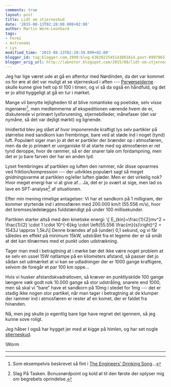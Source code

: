 ```yaml
---
comments: true
layout: post
title: Lidt om stjerneskud
date: '2015-08-13T02:28:00.000+02:00'
author: Martin Worm-Leonhard
tags:
- Fermi
- Astronomi
- Lys
modified_time: '2015-08-13T02:28:39.899+02:00'
blogger_id: tag:blogger.com,1999:blog-6363822545143881814.post-8997965127679222837
blogger_orig_url: http://labnoter.blogspot.com/2015/08/lidt-om-stjerneskud.html
---
```


Jeg har lige været ude at gå en aftentur med Nørdinden, da det var
kommet os for øre at det var muligt at se stjerneskud i aften ---
[Per~~ver~~seiderne](https://en.wikipedia.org/wiki/Perseids) skulle
kunne give helt op til 100 i timen, og vi så da også en håndfuld, og det
er jo altid hyggeligt at gå en tur i mørket.

Mange vil benytte lejligheden til at blive romantiske og poetiske, selv
visse ingeniører[^1], men medlemmerne af ekspeditionen værende hvem de
er, diskuterede vi primært lysforurening, stjernebilleder, månefaser
(det var nymåne, så det var dejligt mørkt) og lignende.

Imidlertid blev jeg slået af hvor imponerende kraftigt lys selv
partikler på størrelse med sandkorn kan frembringe, bare ved at støde
ind i noget (tynd) luft. Populært siger man jo at det er partikler der
brænder op i atmosfæren, men da de jo primært er uorganiske til at
starte med og atmosfæren er ret tynd deroppe, hvor de rammer, så er der
snarer tale om fordampning, men det er jo bare farven der har en anden
lyd.

Lyset frembringes af partiklen og luften den rammer, når disse opvarmes
ved friktion/kompression --- der udvikles populært sagt så meget
gnidningsvarme at partiklen og/eller luften gløder. Men er det virkelig
nok? Hvor meget energi har vi at give af... Ja, det er jo svært at sige,
men lad os lave en SPT-analyse[^2] af situationen.

Efter min mening rimelige antagelser: Vi har et sandkorn på 1 milligram,
der kommer styrtende ind i atmosfæren med 200.000 km/t (55.556 m/s),
hvor det bremses/ødelægges fuldstændigt på under 100 millisekunder.

Partiklen starter altså med den kinetiske energi: \\[
E_{kin}=\frac{1}{2}mv^2 = \frac{1}{2} \cdot 1 \cdot 10^{-6}kg
\cdot \left(55.556 \frac{m}{s}\right)^2 = 1543J \approx 1,5kJ\\]
Denne brændes af på (under) 0,1 sekund, og vi får således en effekt på
minimum 15kW, udstrålet fra et legeme der er så småt at det kan
tilnærmes med et punkt uden udstrækning.

Tager man med i betragtning at i mørke bør det ikke være noget problem
at se selv en ussel 15W natlampe på en kilometers afstand, så passer det
jo sådan set udmærket at vi kan se udladninger der er 1000 gange
kraftigere, selvom de foregår et par 100 km oppe...

Hvis vi husker afstandskvadratloven, så kræver en punktlyskilde 100
gange længere væk godt nok 10.000 gange så stor udstråling, snarere end
1000, men så skal vi "bare" have et sandkorn på 10mg i stedet for 1mg ---
det er stadig ikke nogen stor partikel, når man tager i betragtning at
de klumper der rammer ind i atmosfæren er rester af en komet, der er
faldet fra hinanden.

Nå, men jeg skulle jo egentlig bare lige have regnet det igennem, så jeg
kunne sove roligt.

Jeg håber I også har hygget jer med at kigge på himlen, og har set nogle
[stjerneskud](https://youtu.be/9Q13XS_R2mU?t=23s).

\\Worm

------------------------------------------------------------------------

[^1]: Som eksempelvis beskrevet så fint i [The Engineers' Drinking
    Song](https://youtu.be/0ecQ2zJqrFw?t=1m58s)...

[^2]: Slag På Tasken. Bonusnørdpoint og kold øl til den første der
    oplyser mig om begrebets oprindelse.
